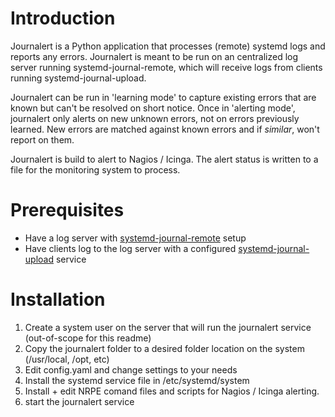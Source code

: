 # Introduction

Journalert is a Python application that processes (remote) systemd logs and
reports any errors. Journalert is meant to be run on an centralized log server
running systemd-journal-remote, which will receive logs from clients running
systemd-journal-upload.

Journalert can be run in 'learning mode' to capture existing errors that are
known but can't be resolved on short notice. Once in 'alerting mode', journalert
only alerts on new unknown errors, not on errors previously learned. New errors
are matched against known errors and if _similar_, won't report on them.

Journalert is build to alert to Nagios / Icinga. The alert status is written to
a file for the monitoring system to process.

# Prerequisites

- Have a log server with
  [systemd-journal-remote](https://www.freedesktop.org/software/systemd/man/latest/systemd-journal-remote.html)
  setup
- Have clients log to the log server with a configured
  [systemd-journal-upload](https://www.freedesktop.org/software/systemd/man/latest/systemd-journal-upload.html)
  service

# Installation

1. Create a system user on the server that will run the journalert service
   (out-of-scope for this readme)
2. Copy the journalert folder to a desired folder location on the system
   (/usr/local, /opt, etc)
3. Edit config.yaml and change settings to your needs
4. Install the systemd service file in /etc/systemd/system
5. Install + edit NRPE comand files and scripts for Nagios / Icinga alerting.
6. start the journalert service
